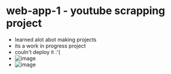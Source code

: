 # web-app-1 - youtube scrapping project
- learned alot abot making projects
- its a work in progress project
- couln't deploy it :'(
- ![image](https://user-images.githubusercontent.com/82695022/189599039-6da6f0a0-80a3-434a-8d63-840421e66652.png)
- ![image](https://user-images.githubusercontent.com/82695022/189599094-3be55daf-d216-4e70-9452-d9140609f0d8.png)
